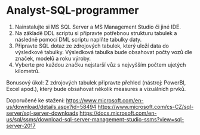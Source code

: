 # Analyst-SQL-programmer

1) Nainstalujte si MS SQL Server a MS Management Studio či jiné IDE. 
2) Na základě DDL scriptu si připravte potřebnou strukturu tabulek a následně pomocí DML scriptu naplňte tabulky daty.
3) Připravte SQL dotaz ze zdrojových tabulek, který uloží data do výsledkové tabulky. Výsledková tabulka bude obsahovat počty vozů dle značek, modelů a roku výroby.
4) Vyberte pro každou značku nejstarší vůz s nejvyšším počtem ujetých kilometrů.

Bonusový úkol:
Z zdrojových tabulek připravte přehled (nástroj: PowerBI, Excel apod.), který bude obsahovat několik measures a vizuálních prvků.


Doporučené ke stažení:
https://www.microsoft.com/en-us/download/details.aspx?id=58494
https://www.microsoft.com/cs-CZ/sql-server/sql-server-downloads
https://docs.microsoft.com/en-us/sql/ssms/download-sql-server-management-studio-ssms?view=sql-server-2017
